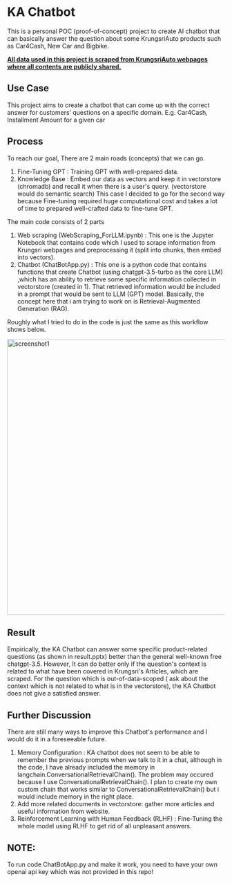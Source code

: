 # KA Chatbot
This is a personal POC (proof-of-concept) project to create AI chatbot that can basically answer the question about some KrungsriAuto products such as Car4Cash, New Car and Bigbike.

<ins> **All data used in this project is scraped from KrungsriAuto webpages where all contents are publicly shared.** </ins>

## Use Case
This project aims to create a chatbot that can come up with the correct answer for customers’ questions on a specific domain.
E.g. Car4Cash, Installment Amount for a given car

## Process
To reach our goal, There are 2 main roads (concepts) that we can go.
1. Fine-Tuning GPT : Training GPT with well-prepared data.
2. Knowledge Base : Embed our data as vectors and keep it in vectorstore (chromadb) and recall it when there is a user's query. (vectorstore would do semantic search)
This case I decided to go for the second way because Fine-tuning required huge computational cost and takes a lot of time to prepared well-crafted data to fine-tune GPT.

The main code consists of 2 parts
1. Web scraping (WebScraping_ForLLM.ipynb) : This one is the Jupyter Notebook that contains code which I used to scrape information from Krungsri webpages and preprocessing it (split into chunks, then embed into vectors).
2. Chatbot (ChatBotApp.py) : This one is a python code that contains functions that create Chatbot (using chatgpt-3.5-turbo as the core LLM) ,which has an ability to retrieve some specific information collected in vectorstore (created in 1).
   That retrieved information would be included in a prompt that would be sent to LLM (GPT) model. Basically, the concept here that i am trying to work on is Retrieval-Augmented Generation (RAG).

Roughly what I tried to do in the code is just the same as this workflow shows below.

<img width="638" alt="screenshot1" src="https://github.com/Jui-Phongsathorn/KAChatbot/assets/112532175/d9e43612-82e8-48d6-8285-c7a4eab2580f">

## Result
Empirically, the KA Chatbot can answer some specific product-related questions (as shown in result.pptx) better than the general well-known free chatgpt-3.5. <check the result on the pptx file>
However, It can do better only if the question's context is related to what have been covered in Krungsri's Articles, which are scraped. For the question which is out-of-data-scoped ( ask about the context which is not related to what is in the vectorstore), the KA Chatbot does not give a satisfied answer. 


## Further Discussion
There are still many ways to improve this Chatbot's performance and I would do it in a foreseeable future.
1. Memory Configuration : KA chatbot does not seem to be able to remember the previous prompts when we talk to it in a chat, although in the code, I have already included the memory in langchain.ConversationalRetrievalChain(). The problem may occured because I use ConversationalRetrievalChain(). I plan to create my own custom chain that works similar to ConversationalRetrievalChain() but i would include memory in the right place.
2. Add more related documents in vectorstore: gather more articles and useful information from website.
3. Reinforcement Learning with Human Feedback (RLHF) : Fine-Tuning the whole model using RLHF to get rid of all unpleasant answers.

## NOTE:
To run code ChatBotApp.py and make it work, you need to have your own openai api key which was not provided in this repo!

